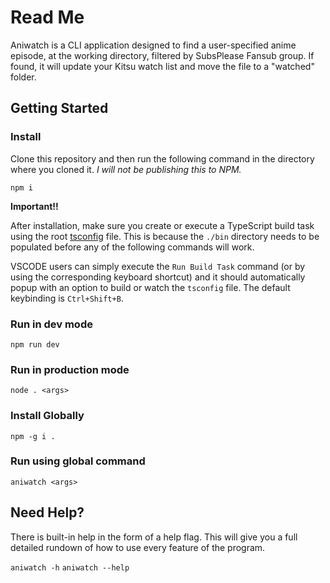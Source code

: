 # Read Me

Aniwatch is a CLI application designed to find a user-specified anime episode, at the working directory, filtered by SubsPlease Fansub group. If found, it will update your Kitsu watch list and move the file to a "watched" folder.

## Getting Started

### Install

Clone this repository and then run the following command in the directory where you cloned it. _I will not be publishing this to NPM._

`npm i`

**Important!!**

After installation, make sure you create or execute a TypeScript build task using the root [tsconfig](/tsconfig.json) file. This is because the `./bin` directory needs to be populated before any of the following commands will work.

VSCODE users can simply execute the `Run Build Task` command (or by using the corresponding keyboard shortcut) and it should automatically popup with an option to build or watch the `tsconfig` file. The default keybinding is `Ctrl+Shift+B`.

### Run in dev mode

`npm run dev`

### Run in production mode

`node . <args>`

### Install Globally

`npm -g i .`

### Run using global command

`aniwatch <args>`

## Need Help?

There is built-in help in the form of a help flag. This will give you a full detailed rundown of how to use every feature of the program.

`aniwatch -h`
`aniwatch --help`
